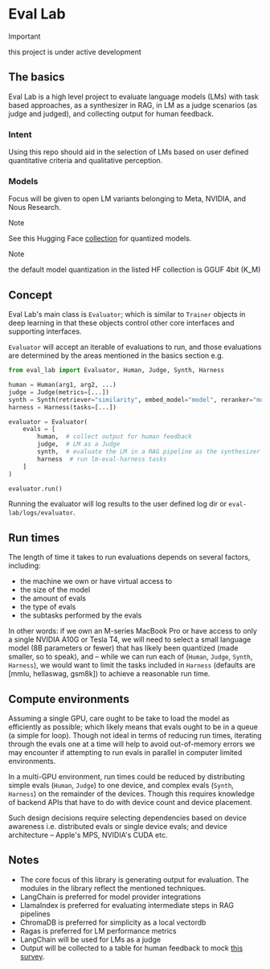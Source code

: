 # Eval Lab

> [!IMPORTANT]
> this project is under active development

## The basics

Eval Lab is a high level project to evaluate language models (LMs) with task based approaches, as a synthesizer in RAG, in LM as a judge scenarios (as judge and judged), and collecting output for human feedback.

### Intent

Using this repo should aid in the selection of LMs based on user defined quantitative criteria and qualitative perception.

### Models

Focus will be given to open LM variants belonging to Meta, NVIDIA, and Nous Research.

> [!NOTE]
> See this Hugging Face [collection](https://huggingface.co/collections/jxtngx/slm-quants-66fd22225a60c216a7e30989) for quantized models.

> [!NOTE]
> the default model quantization in the listed HF collection is GGUF 4bit (K_M)

## Concept

Eval Lab's main class is `Evaluator`; which is similar to `Trainer` objects in deep learning in that these objects control other core interfaces and supporting interfaces. 

`Evaluator` will accept an iterable of evaluations to run, and those evaluations are determined by the areas mentioned in the basics section e.g.

```python
from eval_lab import Evaluator, Human, Judge, Synth, Harness

human = Human(arg1, arg2, ...)
judge = Judge(metrics=[...])
synth = Synth(retriever="similarity", embed_model="model", reranker="model")
harness = Harness(tasks=[...])

evaluator = Evaluator(
    evals = [
        human,  # collect output for human feedback
        judge,  # LM as a Judge
        synth,  # evaluate the LM in a RAG pipeline as the synthesizer
        harness  # run lm-eval-harness tasks
    ]
)

evaluator.run()
```

Running the evaluator will log results to the user defined log dir or `eval-lab/logs/evaluator`.

## Run times

The length of time it takes to run evaluations depends on several factors, including:

- the machine we own or have virtual access to
- the size of the model
- the amount of evals
- the type of evals
- the subtasks performed by the evals

In other words: if we own an M-series MacBook Pro or have access to only a single NVIDIA A10G or Tesla T4, we will need to select a small language model (8B parameters or fewer) that has likely been quantized (made smaller, so to speak), and – while we can run each of (`Human`, `Judge`, `Synth`, `Harness`), we would want to limit the tasks included in `Harness` (defaults are [mmlu, hellaswag, gsm8k]) to achieve a reasonable run time.

## Compute environments

Assuming a single GPU, care ought to be take to load the model as efficiently as possible; which likely means that evals ought to be in a queue (a simple for loop). Though not ideal in terms of reducing run times, iterating through the evals one at a time will help to avoid out-of-memory errors we may encounter if attempting to run evals in parallel in computer limited environments.

In a multi-GPU environment, run times could be reduced by distributing simple evals (`Human`, `Judge`) to one device, and complex evals (`Synth`, `Harness`) on the remainder of the devices. Though this requires knowledge of backend APIs that have to do with device count and device placement.

Such design decisions require selecting dependencies based on device awareness i.e. distributed evals or single device evals; and device architecture – Apple's MPS, NVIDIA's CUDA etc. 

## Notes

- The core focus of this library is generating output for evaluation. The modules in the library reflect the mentioned techniques.
- LangChain is preferred for model provider integrations
- LlamaIndex is preferred for evaluating intermediate steps in RAG pipelines
- ChromaDB is preferred for simplicity as a local vectordb
- Ragas is preferred for LM performance metrics
- LangChain will be used for LMs as a judge
- Output will be collected to a table for human feedback to mock [this survey](https://github.com/aws-samples/human-in-the-loop-llm-eval-blog). 